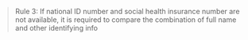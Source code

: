 > Rule 3: If national ID number and social health insurance number are not available, it is required to compare the combination of full name and other identifying info							
